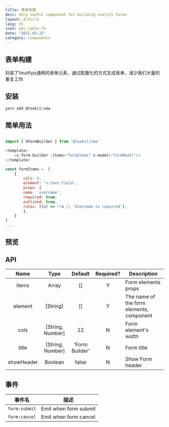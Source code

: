 ```yaml
---
title: 表单构建
desc: Very useful component for building vuetify forms
layout: Article
lang: zh
icon: mdi-radio-fm
date: "2021-03-22"
category: components
---
```



## 表单构建

封装了Veutifyjs通用的表单元素，通过配置化的方式生成表单，减少我们大量的重复工作.

## 安装

```js
yarn add @tookit/vma

```

## 简单用法

``` js

import { VFormBuilder } from '@tookit/vma'

<template>
    <v-form-builder :items="formItems" v-model="formModel"/>
</template>

const formItems =  [
    {
        cols: 6,
        element: 'v-text-field',
        props: {
        name: 'username',
        required: true,
        outlined: true,
        rules: [(v) => !!v || 'Username is required'],
        },
    }    
]
....

```

## 预览

<v-example file="ex-form-builder" lang="js"> </v-example>




## API

|    Name    |       Type       |    Default     | Required? | Description                              |
| :--------: | :--------------: | :------------: | :-------: | ---------------------------------------- |
|   items    |      Array       |       []       |     Y     | Form elements props                      |
|  element   |     [String]     |       []       |     Y     | The name of the form elements, component |
|    cols    | [String, Number] |       12       |     N     | Form element's width                     |
|   title    | [String, Number] | 'Form Builder' |     N     | Form title                               |
| showHeader |     Boolean      |     false      |     N     | Show Form header                         |



## 事件

| 事件名  | 描述         |
| :---: | ------------------- |
| `form:submit` | Emit when form submit |
| `form:cancel` | Emit when form cancel |
